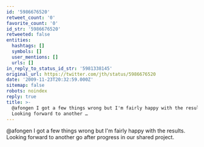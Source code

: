 ```yaml
---
id: '5986676520'
retweet_count: '0'
favorite_count: '0'
id_str: '5986676520'
retweeted: false
entities:
  hashtags: []
  symbols: []
  user_mentions: []
  urls: []
in_reply_to_status_id_str: '5981338145'
original_url: https://twitter.com/jth/status/5986676520
date: '2009-11-23T20:32:59.000Z'
sitemap: false
robots: noindex
reply: true
title: >-
  @afongen I got a few things wrong but I'm fairly happy with the results.
  Looking forward to another …
---
```


@afongen I got a few things wrong but I'm fairly happy with the results. Looking forward to another go after progress in our shared project.